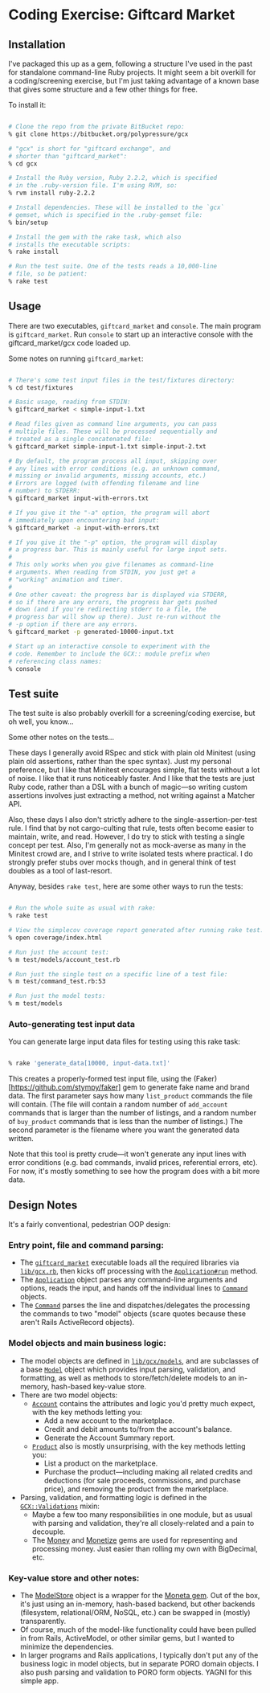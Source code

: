 # Coding Exercise: Giftcard Market

## Installation

I've packaged this up as a gem, following a structure I've used in the past for standalone command-line Ruby projects. It might seem a bit overkill for a coding/screening exercise, but I'm just taking advantage of a known base that gives some structure and a few other things for free.

To install it:

```bash

# Clone the repo from the private BitBucket repo:
% git clone https://bitbucket.org/polypressure/gcx

# "gcx" is short for "giftcard exchange", and
# shorter than "giftcard_market":
% cd gcx

# Install the Ruby version, Ruby 2.2.2, which is specified
# in the .ruby-version file. I'm using RVM, so:
% rvm install ruby-2.2.2

# Install dependencies. These will be installed to the `gcx`
# gemset, which is specified in the .ruby-gemset file:
% bin/setup

# Install the gem with the rake task, which also
# installs the executable scripts:
% rake install

# Run the test suite. One of the tests reads a 10,000-line
# file, so be patient:
% rake test

```

## Usage

There are two executables, `giftcard_market` and `console`. The main program is `giftcard_market`. Run `console` to start up an interactive console with the giftcard_market/gcx code loaded up. 

Some notes on running `giftcard_market`:

```bash

# There's some test input files in the test/fixtures directory:
% cd test/fixtures

# Basic usage, reading from STDIN:
% giftcard_market < simple-input-1.txt

# Read files given as command line arguments, you can pass 
# multiple files. These will be processed sequentially and 
# treated as a single concatenated file:
% giftcard_market simple-input-1.txt simple-input-2.txt

# By default, the program process all input, skipping over
# any lines with error conditions (e.g. an unknown command,
# missing or invalid arguments, missing accounts, etc.)
# Errors are logged (with offending filename and line
# number) to STDERR:
% giftcard_market input-with-errors.txt

# If you give it the "-a" option, the program will abort
# immediately upon encountering bad input:
% giftcard_market -a input-with-errors.txt

# If you give it the "-p" option, the program will display
# a progress bar. This is mainly useful for large input sets.
# 
# This only works when you give filenames as command-line
# arguments. When reading from STDIN, you just get a
# "working" animation and timer.
#
# One other caveat: the progress bar is displayed via STDERR, 
# so if there are any errors, the progress bar gets pushed 
# down (and if you're redirecting stderr to a file, the 
# progress bar will show up there). Just re-run without the
# -p option if there are any errors.
% giftcard_market -p generated-10000-input.txt

# Start up an interactive console to experiment with the
# code. Remember to include the GCX:: module prefix when 
# referencing class names:
% console

```


## Test suite

The test suite is also probably overkill for a screening/coding exercise, but oh well, you know…

Some other notes on the tests…

These days I generally avoid RSpec and stick with plain old Minitest (using plain old assertions, rather than the spec syntax). Just my personal preference, but I like that Minitest encourages simple, flat tests without a lot of noise. I like that it runs noticeably faster. And I like that the tests are just Ruby code, rather than a DSL with a bunch of magic—so writing custom assertions involves just extracting a method, not writing against a Matcher API.

Also, these days I also don't strictly adhere to the single-assertion-per-test rule. I find that by not cargo-culting that rule, tests often become easier to maintain, write, and read. However, I do try to stick with testing a single concept per test. Also, I'm generally not as mock-averse as many in the Minitest crowd are, and I strive to write isolated tests where practical. I do strongly prefer stubs over mocks though, and in general think of test doubles as a tool of last-resort.

Anyway, besides `rake test`, here are some other ways to run the tests:

```bash

# Run the whole suite as usual with rake:
% rake test

# View the simplecov coverage report generated after running rake test:
% open coverage/index.html

# Run just the account test:
% m test/models/account_test.rb

# Run just the single test on a specific line of a test file:
% m test/command_test.rb:53

# Run just the model tests:
% m test/models

```

### Auto-generating test input data

You can generate large input data files for testing using this rake task:

```bash

% rake 'generate_data[10000, input-data.txt]'

```

This creates a properly-formed test input file, using the (Faker)[https://github.com/stympy/faker] gem to generate fake name and brand data. The first parameter says how many `list_product` commands the file will contain. (The file will contain a random number of `add_account` commands that is larger than the number of listings, and a random number of `buy_product` commands that is less than the number of listings.) The second parameter is the filename where you want the generated data written.

Note that this tool is pretty crude—it won't generate any input lines with error conditions (e.g. bad commands, invalid prices, referential errors, etc). For now, it's mostly something to see how the program does with a bit more data.


## Design Notes

It's a fairly conventional, pedestrian OOP design:

### Entry point, file and command parsing:
* The [`giftcard_market`](https://bitbucket.org/polypressure/gcx/src/3036dd6c43392e47ed5d7528ac468b3ad126140e/bin/giftcard_market?at=master) executable loads all the required libraries via [`lib/gcx.rb`](https://bitbucket.org/polypressure/gcx/src/5ecf7fadacd916701d2bd132ec27b242fdc4adaf/lib/gcx.rb?at=master), then kicks off processing with the [`Application#run`](https://bitbucket.org/polypressure/gcx/src/3036dd6c43392e47ed5d7528ac468b3ad126140e/bin/giftcard_market?at=master#giftcard_market-6) method.
* The [`Application`](https://bitbucket.org/polypressure/gcx/src/3036dd6c43392e47ed5d7528ac468b3ad126140e/lib/gcx/application.rb?at=master) object parses any command-line arguments and options, reads the input, and hands off the individual lines to [`Command`](https://bitbucket.org/polypressure/gcx/src/3036dd6c43392e47ed5d7528ac468b3ad126140e/lib/gcx/command.rb?at=master) objects.
* The [`Command`](https://bitbucket.org/polypressure/gcx/src/3036dd6c43392e47ed5d7528ac468b3ad126140e/lib/gcx/command.rb?at=master) parses the line and dispatches/delegates the processing the commands to two "model" objects (scare quotes because these aren't Rails ActiveRecord objects).


### Model objects and main business logic:
* The model objects are defined in [`lib/gcx/models`](https://bitbucket.org/polypressure/gcx/src/3036dd6c43392e47ed5d7528ac468b3ad126140e/lib/gcx/models/?at=master), and are subclasses of a base [`Model`](https://bitbucket.org/polypressure/gcx/src/3036dd6c43392e47ed5d7528ac468b3ad126140e/lib/gcx/models/model.rb?at=master) object which provides input parsing, validation, and formatting, as well as methods to store/fetch/delete models to an in-memory, hash-based key-value store.
* There are two model objects:
  * [`Account`](https://bitbucket.org/polypressure/gcx/src/3036dd6c43392e47ed5d7528ac468b3ad126140e/lib/gcx/models/account.rb?at=master) contains the attributes and logic you'd pretty much expect, with the key methods letting you:
    * Add a new account to the marketplace.
    * Credit and debit amounts to/from the account's balance.
    * Generate the Account Summary report.
  * [`Product`](https://bitbucket.org/polypressure/gcx/src/3036dd6c43392e47ed5d7528ac468b3ad126140e/lib/gcx/models/product.rb?at=master) also is mostly unsurprising, with the key methods letting you:
    * List a product on the marketplace.
    * Purchase the product—including making all related credits and deductions (for sale proceeds, commissions, and purchase price), and removing the product from the marketplace.
* Parsing, validation, and formatting logic is defined in the [`GCX::Validations`](https://bitbucket.org/polypressure/gcx/src/3036dd6c43392e47ed5d7528ac468b3ad126140e/lib/gcx/models/validations.rb?at=master) mixin:
  * Maybe a few too many responsibilities in one module, but as usual with parsing and validation, they're all closely-related and a pain to decouple.
  * The [Money](https://github.com/RubyMoney/money) and [Monetize](https://github.com/RubyMoney/monetize) gems are used for representing and processing money. Just easier than rolling my own with BigDecimal, etc.

### Key-value store and other notes:

* The [ModelStore](https://bitbucket.org/polypressure/gcx/src/3036dd6c43392e47ed5d7528ac468b3ad126140e/lib/gcx/model_store.rb?at=master) object is a wrapper for the [Moneta gem](https://github.com/minad/moneta). Out of the box, it's just using an in-memory, hash-based backend, but other backends (filesystem, relational/ORM, NoSQL, etc.) can be swapped in (mostly) transparently.
* Of course, much of the model-like functionality could have been pulled in from Rails, ActiveModel, or other similar gems, but I wanted to minimize the dependencies.
* In larger programs and Rails applications, I typically don't put any of the business logic in model objects, but in separate PORO domain objects. I also push parsing and validation to PORO form objects. YAGNI for this simple app.